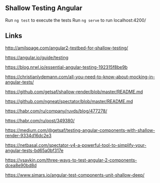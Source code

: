 ## Shallow Testing Angular

Run `ng test` to execute the tests
Run `ng serve` to run localhost:4200/


## Links

http://amilspage.com/angular2-testbed-for-shallow-testing/

https://angular.io/guide/testing

https://blog.nrwl.io/essential-angular-testing-192315f8be9b

https://christianlydemann.com/all-you-need-to-know-about-mocking-in-angular-tests/

https://github.com/getsaf/shallow-render/blob/master/README.md

https://github.com/ngneat/spectator/blob/master/README.md

https://habr.com/ru/company/ruvds/blog/477278/

https://habr.com/ru/post/349380/

https://medium.com/@getsaf/testing-angular-components-with-shallow-render-9334d16dc2e3

https://netbasal.com/spectator-v4-a-powerful-tool-to-simplify-your-angular-tests-bd65a0bf317e

https://vsavkin.com/three-ways-to-test-angular-2-components-dcea8e90bd8d

https://www.simars.io/angular-test-components-unit-shallow-deep/
